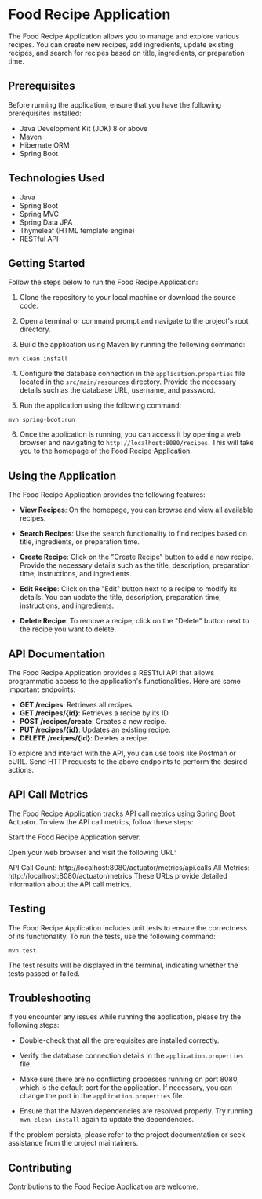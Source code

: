 # Food Recipe Application

The Food Recipe Application allows you to manage and explore various recipes. You can create new recipes, add ingredients, update existing recipes, and search for recipes based on title, ingredients, or preparation time.

## Prerequisites

Before running the application, ensure that you have the following prerequisites installed:

- Java Development Kit (JDK) 8 or above
- Maven
- Hibernate ORM
- Spring Boot



## Technologies Used

- Java
- Spring Boot
- Spring MVC
- Spring Data JPA
- Thymeleaf (HTML template engine)
- RESTful API

## Getting Started

Follow the steps below to run the Food Recipe Application:

1. Clone the repository to your local machine or download the source code.

2. Open a terminal or command prompt and navigate to the project's root directory.

3. Build the application using Maven by running the following command:


```
mvn clean install
```

4. Configure the database connection in the `application.properties` file located in the `src/main/resources` directory. Provide the necessary details such as the database URL, username, and password.

5. Run the application using the following command:


```
mvn spring-boot:run
```

6. Once the application is running, you can access it by opening a web browser and navigating to `http://localhost:8080/recipes`. This will take you to the homepage of the Food Recipe Application.

## Using the Application

The Food Recipe Application provides the following features:

- **View Recipes**: On the homepage, you can browse and view all available recipes.

- **Search Recipes**: Use the search functionality to find recipes based on title, ingredients, or preparation time.

- **Create Recipe**: Click on the "Create Recipe" button to add a new recipe. Provide the necessary details such as the title, description, preparation time, instructions, and ingredients.

- **Edit Recipe**: Click on the "Edit" button next to a recipe to modify its details. You can update the title, description, preparation time, instructions, and ingredients.

- **Delete Recipe**: To remove a recipe, click on the "Delete" button next to the recipe you want to delete.

## API Documentation

The Food Recipe Application provides a RESTful API that allows programmatic access to the application's functionalities. Here are some important endpoints:

- **GET /recipes**: Retrieves all recipes.
- **GET /recipes/{id}**: Retrieves a recipe by its ID.
- **POST /recipes/create**: Creates a new recipe.
- **PUT /recipes/{id}**: Updates an existing recipe.
- **DELETE /recipes/{id}**: Deletes a recipe.

To explore and interact with the API, you can use tools like Postman or cURL. Send HTTP requests to the above endpoints to perform the desired actions.

## API Call Metrics
The Food Recipe Application tracks API call metrics using Spring Boot Actuator. To view the API call metrics, follow these steps:

Start the Food Recipe Application server.

Open your web browser and visit the following URL:

API Call Count: http://localhost:8080/actuator/metrics/api.calls
All Metrics: http://localhost:8080/actuator/metrics
These URLs provide detailed information about the API call metrics.

## Testing

The Food Recipe Application includes unit tests to ensure the correctness of its functionality. To run the tests, use the following command:

```
mvn test
```


The test results will be displayed in the terminal, indicating whether the tests passed or failed.

## Troubleshooting

If you encounter any issues while running the application, please try the following steps:

- Double-check that all the prerequisites are installed correctly.

- Verify the database connection details in the `application.properties` file.

- Make sure there are no conflicting processes running on port 8080, which is the default port for the application. If necessary, you can change the port in the `application.properties` file.

- Ensure that the Maven dependencies are resolved properly. Try running `mvn clean install` again to update the dependencies.

If the problem persists, please refer to the project documentation or seek assistance from the project maintainers.

## Contributing

Contributions to the Food Recipe Application are welcome.
